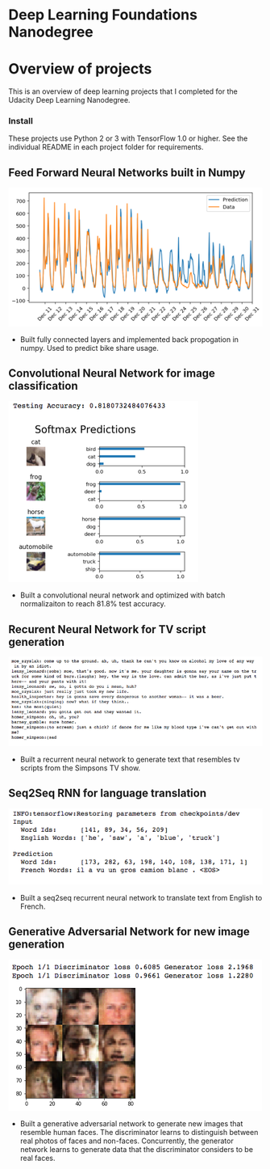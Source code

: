 # Deep Learning Foundations Nanodegree
# Overview of projects

This is an overview of deep learning projects that I completed for the Udacity Deep Learning Nanodegree.

[//]: # (Image References)

[img_nn]: ./neural_net_numpy/img_nn.png "feed forward net"
[img_cnn]: ./cnn_images/img_cnn.png "cnn"
[img_rnn_tv]: ./rnn_tv_scripts/img_rnn_tv.png "rnn tv"
[img_rnn_translate]: ./rnn_seq2seq_translation/img_rnn_translate.png "translation"

[img_gan]: ./gan_faces/img_gan.png "gan faces"

### Install
These projects use Python 2 or 3 with TensorFlow 1.0 or higher.  See the individual README in each project folder for requirements.

## Feed Forward Neural Networks built in Numpy

![feed forward][img_nn]

- Built fully connected layers and implemented back propogation in numpy.  Used to predict bike share usage.

## Convolutional Neural Network for image classification

![cnn][img_cnn]

- Built a convolutional neural network and optimized with batch normalizaiton to reach 81.8% test accuracy.



## Recurent Neural Network for TV script generation

![rnn tv scripts][img_rnn_tv]

- Built a recurrent neural network to generate text that resembles tv scripts from the Simpsons TV show.

## Seq2Seq RNN for language translation

![rnn translation][img_rnn_translate]
- Built a seq2seq recurrent neural network to translate text from English to French.

## Generative Adversarial Network for new image generation

![gan faces][img_gan]

- Built a generative adversarial network to generate new images that resemble human faces.  The discriminator learns to distinguish between real photos of faces and non-faces.  Concurrently, the generator network learns to generate data that the discriminator considers to be real faces.